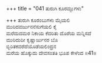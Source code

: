 +++
title = "041 ತುರುಗಿ ಕೂರಮ್ಬುಗಳು"

+++
ತುರುಗಿ ಕೂರಂಬುಗಳು ಮೈಯಲಿ  
ಮುರಿದವರ್ಜುನನೆಸುಗೆಯಲಿ ಕೈ  
ಮರೆದುದಮರ ನಿಕಾಯ ಕೆದರಿತು ದೊರೆಯ ಮನ್ನಿಸದೆ   
ಮುರಿದುದೀ ಕೃಷ್ಣಾರ್ಜುನರ ಬೊ  
ಬ್ಬಿರಿತಕವರೆದೆಯೊಡೆಯಲಿಂದ್ರನ  
ಮರೆಯ ಹೊಕ್ಕುದು ದೇವಸಂತತಿ ಭೂಪ ಕೇಳೆಂದ     ॥41॥